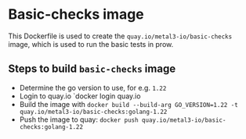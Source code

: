 # Basic-checks image

This Dockerfile is used to create the `quay.io/metal3-io/basic-checks` image,
which is used to run the basic tests in prow.

## Steps to build `basic-checks` image

- Determine the go version to use, for e.g. `1.22`
- Login to quay.io `docker login quay.io
- Build the image with `docker build --build-arg GO_VERSION=1.22 -t quay.io/metal3-io/basic-checks:golang-1.22`
- Push the image to quay: `docker push quay.io/metal3-io/basic-checks:golang-1.22`
